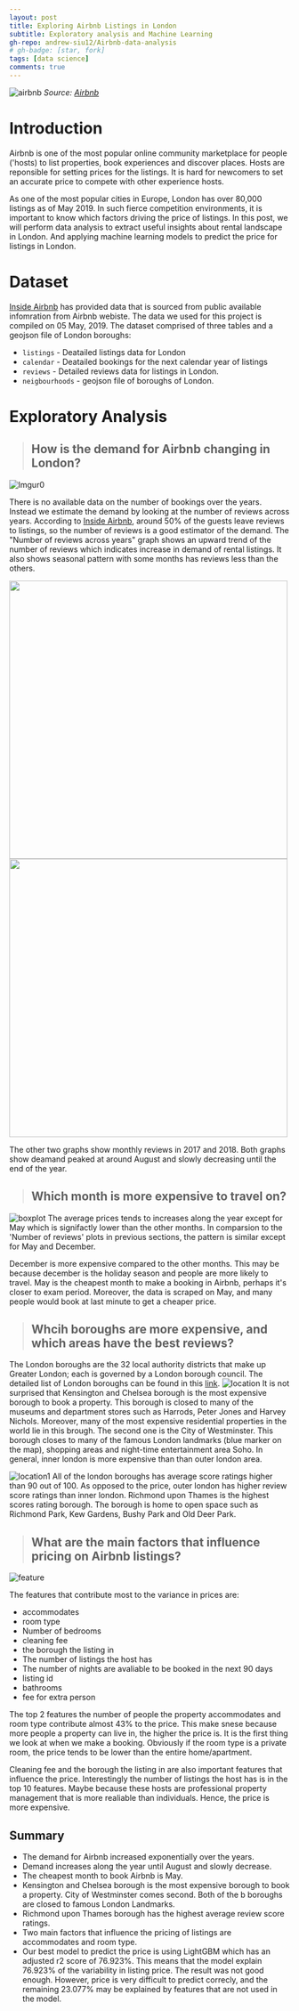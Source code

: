 ```yaml
---
layout: post
title: Exploring Airbnb Listings in London
subtitle: Exploratory analysis and Machine Learning
gh-repo: andrew-siu12/Airbnb-data-analysis
# gh-badge: [star, fork]
tags: [data science]
comments: true
---
```


![airbnb](https://a0.muscache.com/im/pictures/91c33d06-c95b-46e5-819d-f05671225bc6.jpg?aki_policy=xx_large)
*Source: [Airbnb](https://www.airbnb.co.uk/rooms/17569968?location=London%2C%20United%20Kingdom&_set_bev_on_new_domain=1559511782_3PA3AEi93KyZ9PKJ&source_impression_id=p3_1560609696_TLDyoWw94YlR44Ry)*

# Introduction

Airbnb is one of the most popular online community marketplace for people ('hosts) to list properties, book experiences and discover places. Hosts are reponsible for setting prices for the listings. It is hard for newcomers to set an accurate price to compete with other experience hosts. 

As one of the most popular cities in Europe, London has over 80,000 listings as of May 2019. In such fierce competition environments, it is important to know which factors driving the price of listings. In this post, we will perform data analysis to extract useful insights about rental landscape in London. And applying machine learning models to predict the price for listings in London. 


# Dataset

[Inside Airbnb](http://insideairbnb.com/get-the-data.html) has provided data that is sourced from public available infomration from Airbnb webiste. The data we used for this project is compiled on 05 May, 2019. The dataset comprised of three tables and a geojson file of London boroughs:
* `listings` - Deatailed listings data for London
* `calendar` - Deatailed bookings for the next calendar year of listings
* `reviews` - Detailed reviews data for listings in London.
* `neigbourhoods` - geojson file of boroughs of London.

# Exploratory Analysis

> ## How is the demand for Airbnb changing in London?

![Imgur0](https://i.imgur.com/yyEVCyu.png)

There is no available data on the number of bookings over the years. Instead we estimate the demand by looking at the number of reviews across years. According to [Inside Airbnb](http://insideairbnb.com/about.html), around 50% of the guests leave reviews to listings, so the number of reviews is a good estimator of the demand.  The "Number of reviews across years" graph shows an upward trend of the number of reviews which indicates increase in demand of rental listings. It also shows seasonal pattern with some months has reviews less than the others.

<img src="https://i.imgur.com/4PXvH0A.png" width="500" />
<img src="https://i.imgur.com/sTNu3kI.png" width="500" /> 

The other two graphs show monthly reviews in 2017 and 2018. Both graphs show deamand peaked at around August and slowly decreasing until the end of the year. 

>  ## Which month is more expensive to travel on?

![boxplot](https://i.imgur.com/P0j31Zx.png)
The average prices tends to increases along the year except for May which is signifactly lower than the other months. In comparsion to the 'Number of reviews' plots in previous sections, the pattern is similar except for May and December. 

December is more expensive compared to the other months. This may be because december is the holiday season and people are more likely to travel. May is the cheapest month to make a booking in Airbnb, perhaps it's closer to exam period. Moreover, the data is scraped on May, and many people would book at last minute to get a cheaper price.


> ## Whcih boroughs are more expensive, and which areas have the best reviews?

The London boroughs are the 32 local authority districts that make up Greater London; each is governed by a London borough council. The detailed list of London boroughs can be found in this [link](https://en.wikipedia.org/wiki/List_of_London_boroughs).
![location](https://i.imgur.com/zaDakuw.png)
It is not surprised that Kensington and Chelsea borough is the most expensive borough to book a property. This borough is closed to many of the museums and department stores such as Harrods, Peter Jones and Harvey Nichols. Moreover, many of the most expensive residential properties in the world lie in this brough. The second one is the City of Westminster. This borough closes to many of the famous London landmarks (blue marker on the map), shopping areas and night-time entertainment area Soho. In general, inner london is more expensive than than outer london area.

![location1](https://i.imgur.com/w3G784r.png)
All of the london boroughs has average score ratings higher than 90 out of 100. As opposed to the price, outer london has higher review score ratings than inner london. Richmond upon Thames is the highest scores rating borough. The borough is home to open space such as Richmond Park, Kew Gardens, Bushy Park and Old Deer Park.

> ## What are the main factors that influence pricing on Airbnb listings?

![feature](https://i.imgur.com/s8TZzTr.png=350x)

The features that contribute most to the variance in prices are:

* accommodates             
* room type                 
* Number of bedrooms                   
* cleaning fee               
* the borough the listing in   
* The number of listings the host has 
* The number of nights are avaliable to be booked in the next 90 days                        
* listing id   
* bathrooms  
* fee for extra person    

The top 2 features the number of people the property accommodates and room type contribute almost 43% to the price. This make snese because more people a property can live in, the higher the price is. It is the first thing we look at when we make a booking. Obviously if the room type is a private room, the price tends to be lower than the entire home/apartment.  

Cleaning fee and the borough the listing in are also important features that influence the price. Interestingly the number of listings the host has is in the top 10 features. Maybe because these hosts are professional property management that is more realiable than individuals. Hence, the price is more expensive.  

## Summary

* The demand for Airbnb increased exponentially over the years.
* Demand increases along the year until August and slowly decrease.
* The cheapest month to book Airbnb is May.
* Kensington and Chelsea borough is the most expensive borough to book a property. City of Westminster comes second. Both of the     b  boroughs are closed to famous London Landmarks.
* Richmond upon Thames borough has the highest average review score ratings. 
* Two main factors that influence the pricing of listings are accommodates and room type.  
* Our best model to predict the price is using LightGBM which has an adjusted r2 score of 76.923%. This means that the model explain 76.923% of the variability in listing price. The result was not good enough. However, price is very difficult to predict correcly, and the remaining 23.077% may be explained by features that are not used in the model.


